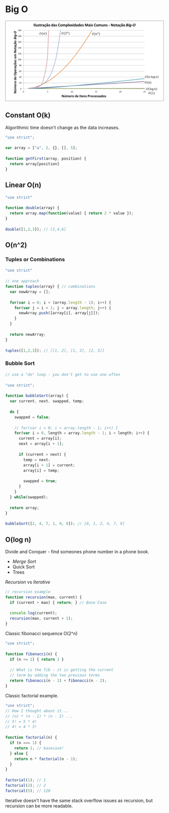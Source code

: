 # Big O

![Big O](/assets/big_o.png)

## Constant O(k)

Algorithmic time doesn't change as the data increases.
```JavaScript
"use strict";

var array = ["a", 2, {}, [], 5];

function getFirst(array, position) {
  return array[position]
}
```

## Linear O(n)

```JavaScript
"use strict"

function double(array) {
  return array.map(function(value) { return 2 * value });
}

double([1,2,3]); // [2,4,6]
```

## O(n^2)

### Tuples or Combinations

```JavaScript
"use strict"

// one approach
function tuples(array) { // combinations
  var newArray = [];

  for(var i = 0; i < (array.length - 1); i++) {
    for(var j = i + 1; j < array.length; j++) {
      newArray.push([array[i], array[j]]);
    }
  }

  return newArray;
}

tuples([1,2,3]); // [[1, 2], [1, 3], [2, 3]]
```

### Bubble Sort

```JavaScript
// use a "do" loop - you don't get to use one often

"use strict";

function bubbleSort(array) {
  var current, next, swapped, temp;

  do {
    swapped = false;

    // for(var i = 0; i < array.length - 1; i++) {
    for(var i = 0, length = array.length - 1; i < length; i++) {
      current = array[i];
      next = array[i + 1];

      if (current > next) {
        temp = next;
        array[i + 1] = current;
        array[i] = temp;

        swapped = true;
      }
    }
  } while(swapped);

  return array;
}

bubbleSort([2, 4, 7, 1, 9, 0]); // [0, 1, 2, 4, 7, 9]
```

## O(log n)

Divide and Conquer - find someones phone number in a phone book.

* _Merge Sort_
* Quick Sort
* Trees

_Recursion_ vs _Iterative_

```JavaScript
// recursion example
function recursion(max, current) {
  if (current > max) { return; } // Base Case

  console.log(current);
  recursion(max, current + 1);
}
```

Classic fibonacci sequence O(2^n)
```JavaScript
"use strict";

function fibonacci(n) {
  if (n <= 2) { return 1 }

  // What is the fib - it is getting the current
  // term by adding the two previous terms
  return fibonacci(n - 1) + fibonacci(n - 2);
}
```

Classic factorial example.
```JavaScript
"use strict";
// How I thought about it...
// (n) * (n - 1) * (n - 2) ...
// 5! = 5 * 4!
// 4! = 4 * 3!

function factorial(n) {
  if (n === 1) {
    return 1; // basecase!
  } else {
    return n * factorial(n - 1);
  }
}

factorial(1); // 1
factorial(2); // 2
factorial(5); // 120
```

Iterative doesn't have the same stack overflow issues as recursion,
but recursion can be more readable.
